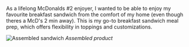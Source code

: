 As a lifelong McDonalds #2 enjoyer, I wanted to be able to enjoy my favourite breakfast sandwich from the comfort of my home (even though theres a McD's 2 min away). This is my go-to breakfast sandwich meal prep, which offers flexibility in toppings and customizations.

![Assembled sandwich](https://res.cloudinary.com/drwjkxxud/image/upload/v1721090284/breakfast_sandwich_ma4hyi.png)
*Assembled product*
